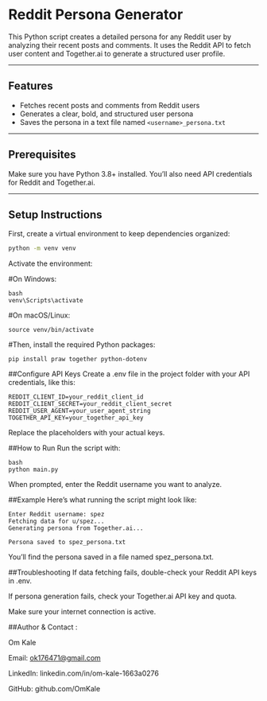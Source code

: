 # Reddit Persona Generator

This Python script creates a detailed persona for any Reddit user by analyzing their recent posts and comments. It uses the Reddit API to fetch user content and Together.ai to generate a structured user profile.

---

## Features

- Fetches recent posts and comments from Reddit users  
- Generates a clear, bold, and structured user persona  
- Saves the persona in a text file named `<username>_persona.txt`

---

## Prerequisites

Make sure you have Python 3.8+ installed. You’ll also need API credentials for Reddit and Together.ai.

---

## Setup Instructions

First, create a virtual environment to keep dependencies organized:

```bash
python -m venv venv
```

Activate the environment:

#On Windows:
```
bash
venv\Scripts\activate
```
#On macOS/Linux:
```
source venv/bin/activate
```
#Then, install the required Python packages:
```
pip install praw together python-dotenv
```
##Configure API Keys
Create a .env file in the project folder with your API credentials, like this:
```
REDDIT_CLIENT_ID=your_reddit_client_id
REDDIT_CLIENT_SECRET=your_reddit_client_secret
REDDIT_USER_AGENT=your_user_agent_string
TOGETHER_API_KEY=your_together_api_key
```
Replace the placeholders with your actual keys.

##How to Run
Run the script with:
```
bash
python main.py
```
When prompted, enter the Reddit username you want to analyze.

##Example
Here’s what running the script might look like:
```
Enter Reddit username: spez
Fetching data for u/spez...
Generating persona from Together.ai...

Persona saved to spez_persona.txt
```
You’ll find the persona saved in a file named spez_persona.txt.

##Troubleshooting
If data fetching fails, double-check your Reddit API keys in .env.

If persona generation fails, check your Together.ai API key and quota.

Make sure your internet connection is active.

##Author & Contact :

Om Kale

Email: ok176471@gmail.com

LinkedIn: linkedin.com/in/om-kale-1663a0276

GitHub: github.com/OmKale

